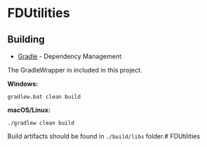# FDUtilities

## Building

* [Gradle](https://gradle.org/) - Dependency Management

The GradleWrapper in included in this project.

**Windows:**

```
gradlew.bat clean build
```

**macOS/Linux:**

```
./gradlew clean build
```

Build artifacts should be found in `./build/libs` folder.# FDUtilities
